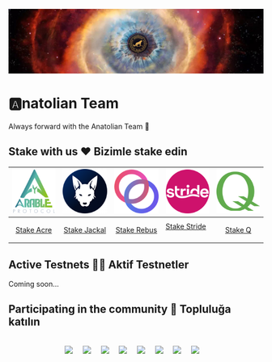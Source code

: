 [![Anatolian-Team-GitHub-Banner](https://github.com/AnatolianTeam/.github/raw/main/profile/static/Anatolian-Team-GitHub-Banner-N.jpg)](https://anatolianteam.com/)

# 🅰️natolian Team
Always forward with the Anatolian Team 🚀

## Stake with us ❤️  Bizimle stake edin 


| [<img src='https://github.com/AnatolianTeam/.github/raw/main/profile/static/Arable_120.png' alt='acre'>](https://restake.app/acrechain/acrevaloper10uc3h2348v9dxa7evkjhep8xxtsd8f7de3xg5t) | [<img src='https://github.com/AnatolianTeam/.github/raw/main/profile/static/Jackal_120.png' alt='jackal'>](https://restake.app/jackal/jklvaloper1qhm6hucmshaz6s3mdyl8jje9ryk7t5uxgxy6w8) | [<img src='https://github.com/AnatolianTeam/.github/raw/main/profile/static/Rebus_120.png' alt='rebus'>](https://restake.app/rebus/rebusvaloper183hv37en2dayslgf03zfr57crtjrchuazwm9h9) | [<img src='https://github.com/AnatolianTeam/.github/raw/main/profile/static/Stride_120.png' alt='stride'>](https://restake.app/stride/stridevaloper1ehmnl9jdf2hnj78va888gtpz9e3d4g4ll3wthh) | [<img src='https://github.com/AnatolianTeam/.github/raw/main/profile/static/Q_120.png' alt='qblockchain'>](https://hq.q.org/staking/validators/0xEa1e01039D2476c04cBB2145f4944379E4bfA289) |
| ------------ | ------------ | ------------ | ------------ |  ------------ |
|<p align="center"><a href="https://restake.app/acrechain/acrevaloper10uc3h2348v9dxa7evkjhep8xxtsd8f7de3xg5t" target="_blank" rel="noreferrer noopener" >Stake Acre </a></p> | <p align="center"><a href="https://restake.app/jackal/jklvaloper1qhm6hucmshaz6s3mdyl8jje9ryk7t5uxgxy6w8" target="_blank" rel="noreferrer noopener">Stake Jackal</a></p> | <p align="center"><a href="https://restake.app/rebus/rebusvaloper183hv37en2dayslgf03zfr57crtjrchuazwm9h9" target="_blank" rel="noreferrer noopener">Stake Rebus</a></p> | <a href="https://restake.app/stride/stridevaloper1ehmnl9jdf2hnj78va888gtpz9e3d4g4ll3wthh" target="_blank" rel="noreferrer noopener">Stake Stride</a></p> | <p align="center"><a href="https://hq.q.org/staking/validators/0xEa1e01039D2476c04cBB2145f4944379E4bfA289" target="_blank" rel="noreferrer noopener">Stake Q </a></p> |


## Active Testnets :technologist: Aktif Testnetler
Coming soon...

## Participating in the community 🙋 Topluluğa katılın

<br/>

<div align="center">
  <a href="https://discord.gg/AnatolianTeam#9538"><img src="/static/discord.svg" width="64" /></a>
  &nbsp; &nbsp;
  <a href="https://t.me/AnatolianTeamduyuru"><img src="/static/telegram.svg" width="64" /></a>
  &nbsp; &nbsp;
  <a href="https://t.me/AnatolianTeam"><img src="/static/telegram.svg" width="64" /></a>
  &nbsp; &nbsp;
  <a href="https://www.linkedin.com/company/anatolianteam"><img src="/static/linkedin.svg" width="64" /></a>
  &nbsp; &nbsp;
  <a href="https://twitter.com/AnatolianTeam"><img src="/static/twitter.svg" width="64" /></a>
  &nbsp; &nbsp;
  <a href="https://medium.com/AnatolianTeam"><img src="/static/medium.svg" width="64" /></a>
  &nbsp; &nbsp;
  <a href="https://www.youtube.com/@AnatolianTeam"><img src="/static/youtube.svg" width="64" /></a>
  &nbsp; &nbsp;
  <a href="https://www.reddit.com/r/AnatolianTeam" target="_blank" rel="noopener noreferrer"><img src="/static/reddit.svg" width="64" /></a>  
  &nbsp; &nbsp;
</div>

